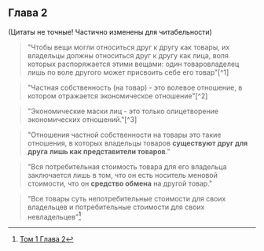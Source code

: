 ## Глава 2
(Цитаты не точные! Частично изменены для читабельности)

> "Чтобы вещи могли относиться друг к другу как товары, их владельцы должны относиться друг к другу как лица, воля которых распоряжается этими вещами: один товаровладелец лишь по воле другого может присвоить себе его товар"[^1]

> "Частная собственность (на товар) - это волевое отношение, в котором отражается экономическое отношение"[^2]

> "Экономические маски лиц - это только олицетворение экономических отношений."[^3]

> "Отношения частной собственности на товары это такие отношения, в которых владельцы товаров **существуют друг для друга** **лишь как представители товаров**."

> "Вся потребительная стоимость товара для его владельца заключается лишь в том, что он есть носитель меновой стоимости, что он **средство обмена** на другой товар."

> "Все товары суть непотребительные стоимости для своих владельцев и потребительные стоимости для своих невладельцев"[^6]







[^6]:[Том 1 Глава 2](https://www.esperanto.mv.ru/Marksismo/Kapital1/kapital1-02.html#c2:~:text=%D0%92%D1%81%D0%B5%20%D1%82%D0%BE%D0%B2%D0%B0%D1%80%D1%8B%20%D1%81%D1%83%D1%82%D1%8C%20%D0%BD%D0%B5%D0%BF%D0%BE%D1%82%D1%80%D0%B5%D0%B1%D0%B8%D1%82%D0%B5%D0%BB%D1%8C%D0%BD%D1%8B%D0%B5%20%D1%81%D1%82%D0%BE%D0%B8%D0%BC%D0%BE%D1%81%D1%82%D0%B8%20%D0%B4%D0%BB%D1%8F%20%D1%81%D0%B2%D0%BE%D0%B8%D1%85%20%D0%B2%D0%BB%D0%B0%D0%B4%D0%B5%D0%BB%D1%8C%D1%86%D0%B5%D0%B2%20%D0%B8%20%D0%BF%D0%BE%D1%82%D1%80%D0%B5%D0%B1%D0%B8%D1%82%D0%B5%D0%BB%D1%8C%D0%BD%D1%8B%D0%B5%20%D1%81%D1%82%D0%BE%D0%B8%D0%BC%D0%BE%D1%81%D1%82%D0%B8%20%D0%B4%D0%BB%D1%8F%20%D1%81%D0%B2%D0%BE%D0%B8%D1%85%20%D0%BD%D0%B5%D0%B2%D0%BB%D0%B0%D0%B4%D0%B5%D0%BB%D1%8C%D1%86%D0%B5%D0%B2)